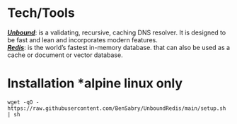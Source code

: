 # Tech/Tools
<b>*[Unbound](https://www.nlnetlabs.nl/projects/unbound/about/)*</b>: is a validating, recursive, caching DNS resolver. It is designed to be fast and lean and incorporates modern features.<br />
<b>*[Redis](https://redis.io/about/)*</b>: is the world’s fastest in-memory database. that can also be used as a cache or document or vector database.<br />

# Installation *alpine linux only
```SHELL
wget -qO - https://raw.githubusercontent.com/BenSabry/UnboundRedis/main/setup.sh | sh
```

